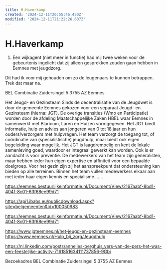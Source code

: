 ```yaml
---
title: H.Haverkamp
created: '2024-12-11T20:55:46.430Z'
modified: '2024-12-11T21:22:26.607Z'
---
```


# H.Haverkamp 

1. Een wijkagent (niet meer in functie) had mij twee weken voor de gebeurtenis ingelicht dat zij alleen gesprekken zouden gaan hebben in Eemnes met jeugdzorg. 

Dit had ik voor mij gehouden om zo de leugenaars te kunnen betrappen. Trek dat maar na. 

BEL Combinatie
Zuidersingel 5
3755 AZ Eemnes

Het Jeugd- en Gezinsteam
Sinds de decentralisatie van de Jeugdwet is door de gemeente Eemnes gekozen voor een
separaat Jeugd- en Gezinsteam (hierna: JGT). De overige transities (Wmo en Participatie)
worden door de afdeling Maatschappelijke Zaken HBEL waar Eemnes in samenwerkt met
Blaricum, Laren en Huizen vormgegeven. Het JGT biedt informatie, hulp en advies aan
jongeren van 0 tot 18 jaar en hun ouders/verzorgers met hulpvragen. Het team verzorgt de
toegang tot, of coördinatie van (specialistische) jeugdhulp, maar biedt ook eigen begeleiding
waar mogelijk. Het JGT is laagdrempelig en kent de lokale samenleving goed, waardoor er
integraal gewerkt kan worden. Ook is er aandacht is voor preventie. De medewerkers van het
team zijn generalisten, maar hebben ieder hun eigen expertise en affiniteit voor een bepaalde
doelgroep. Voor het gezin zijn zij het aanspreekpunt dat ondersteuning kan bieden op alle
terreinen. Binnen het team vullen medewerkers elkaar aan met ieder haar eigen kennis en
specialisme.......

https://eemnes.bestuurlijkeinformatie.nl/Document/View/2167aabf-8bd1-404f-8c01-63f68ee99d71

https://api1.ibabs.eu/publicdownload.aspx?site=belgemeenten&id=100050983

https://eemnes.bestuurlijkeinformatie.nl/Document/View/2167aabf-8bd1-404f-8c01-63f68ee99d71

https://www.jgteemnes.nl/het-jeugd-en-gezinsteam-eemnes
https://www.eemnes.nl/Hulp_bij_zorg/Jeugdhulp

https://nl.linkedin.com/posts/annelies-berghuis_vers-van-de-pers-het-was-een-feestelijke-activity-7161851634111737856-9Gbi

Bezoekadres BEL Combinatie
Zuidersingel 5
3755 AZ Eemnes

